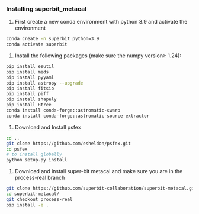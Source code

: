 ### Installing superbit_metacal

1. First create a new conda environment with python 3.9 and activate the environment

```bash
conda create -n superbit python=3.9
conda activate superbit
```

1. Install the following packages (make sure the numpy version≥ 1.24):

```bash
pip install esutil
pip install meds
pip install pyyaml
pip install astropy --upgrade
pip install fitsio
pip install piff
pip install shapely
pip install Rtree
conda install conda-forge::astromatic-swarp
conda install conda-forge::astromatic-source-extractor
```

1. Download and Install psfex

```bash
cd ..
git clone https://github.com/esheldon/psfex.git
cd psfex
# to install globally
python setup.py install
```

1. Download and install super-bit metacal and make sure you are in the process-real branch

```bash
git clone https://github.com/superbit-collaboration/superbit-metacal.git
cd superbit-metacal/
git checkout process-real
pip install -e .
```
